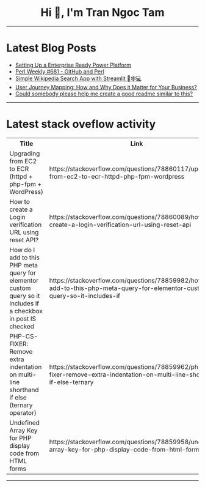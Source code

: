 <h1 align="center">Hi 👋, I'm Tran Ngoc Tam</h1>

---

# Latest Blog Posts 
<!-- BLOG-POST-LIST:START -->
- [Setting Up a Enterprise Ready Power Platform](https://dev.to/wyattdave/setting-up-a-enterprise-ready-power-platform-4pma)
- [Perl Weekly #681 - GitHub and Perl](https://dev.to/szabgab/perl-weekly-681-github-and-perl-5af3)
- [Simple Wikipedia Search App with Streamlit 🐍🕸️💻](https://dev.to/kammarianand/simple-wikipedia-search-app-with-streamlit-537h)
- [User Journey Mapping: How and Why Does it Matter for Your Business?](https://dev.to/pepper_square/user-journey-mapping-how-and-why-does-it-matter-for-your-business-15k9)
- [Could somebody please help me create a good readme similar to this?](https://dev.to/reyanabid123/could-somebody-please-help-me-create-a-good-readme-similar-to-this-4i62)
<!-- BLOG-POST-LIST:END -->

---

# Latest stack oveflow activity
<table>
  <tr><th>Title</th><th>Link</th></tr>
  <!-- STACKOVERFLOW:START --><tr><td>Upgrading from EC2 to ECR &lpar;httpd + php-fpm + WordPress&rpar;</td><td>https://stackoverflow.com/questions/78860117/upgrading-from-ec2-to-ecr-httpd-php-fpm-wordpress</td></tr><tr><td>How to create a Login verification URL using reset API?</td><td>https://stackoverflow.com/questions/78860089/how-to-create-a-login-verification-url-using-reset-api</td></tr><tr><td>How do I add to this PHP meta query for elementor custom query so it includes if a checkbox in post IS checked</td><td>https://stackoverflow.com/questions/78859982/how-do-i-add-to-this-php-meta-query-for-elementor-custom-query-so-it-includes-if</td></tr><tr><td>PHP-CS-FIXER: Remove extra indentation on multi-line shorthand if else &lpar;ternary operator&rpar;</td><td>https://stackoverflow.com/questions/78859962/php-cs-fixer-remove-extra-indentation-on-multi-line-shorthand-if-else-ternary</td></tr><tr><td>Undefined Array Key for PHP display code from HTML forms</td><td>https://stackoverflow.com/questions/78859958/undefined-array-key-for-php-display-code-from-html-forms</td></tr><!-- STACKOVERFLOW:END -->
</table>

---


